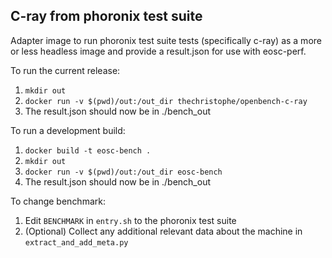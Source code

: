 ## C-ray from phoronix test suite

Adapter image to run phoronix test suite tests (specifically c-ray) as a more or less headless image and provide a result.json for use with
eosc-perf.

To run the current release:
1. `mkdir out`
1. `docker run -v $(pwd)/out:/out_dir thechristophe/openbench-c-ray`
1. The result.json should now be in ./bench_out

To run a development build:
1. `docker build -t eosc-bench .`
1. `mkdir out`   
1. `docker run -v $(pwd)/out:/out_dir eosc-bench`
1. The result.json should now be in ./bench_out

To change benchmark:
1. Edit `BENCHMARK` in `entry.sh` to the phoronix test suite
1. (Optional) Collect any additional relevant data about the machine in `extract_and_add_meta.py`
